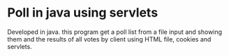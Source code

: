 # Poll in java using servlets
Developed in java. this program get a poll list from a file input and showing them and the results of all votes by client using HTML file, cookies and servlets.
